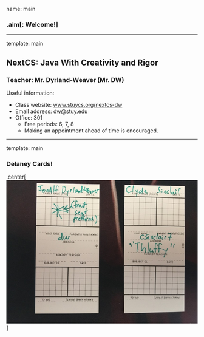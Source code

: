 name: main

### .aim[: Welcome!]
<style>
.aim {
font-size: .75em;
border-bottom: 1px solid lightgray;
margin: 1px;
}
.remark-inline-code {
  background-color: lightgray;
  border-radius: 3px;
  padding-left: 2px;
  padding-right: 2px;
}
h4 {font-size: 1.5em}
</style>

---
template: main

## NextCS: Java With Creativity and Rigor
### Teacher: Mr. Dyrland-Weaver (Mr. DW)
Useful information:
- Class website: www.stuycs.org/nextcs-dw
- Email address: dw@stuy.edu
- Office: 301
  - Free periods: 6, 7, 8
  - Making an appointment ahead of time is encouraged.

---
template: main

### Delaney Cards!
.center[![dcards](img/00_delaney_example.jpg)]
